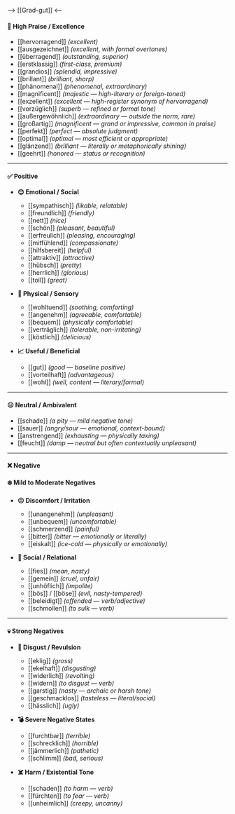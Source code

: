 --> [[Grad-gut]] <--

#### 🌟 High Praise / Excellence
- [[hervorragend]] *(excellent)*
- [[ausgezeichnet]] *(excellent, with formal overtones)*
- [[überragend]] *(outstanding, superior)*
- [[erstklassig]] *(first-class, premium)*
- [[grandios]] *(splendid, impressive)*
- [[brillant]] *(brilliant, sharp)*
- [[phänomenal]] *(phenomenal, extraordinary)*
- [[magnificent]] *(majestic — high-literary or foreign-toned)*
- [[exzellent]] *(excellent — high-register synonym of hervorragend)*
- [[vorzüglich]] *(superb — refined or formal tone)*
- [[außergewöhnlich]] *(extraordinary — outside the norm, rare)*
- [[großartig]] *(magnificent — grand or impressive, common in praise)*
- [[perfekt]] *(perfect — absolute judgment)*
- [[optimal]] *(optimal — most efficient or appropriate)*
- [[glänzend]] *(brilliant — literally or metaphorically shining)*
- [[geehrt]] *(honored — status or recognition)*

---

#### ✅ Positive

- **😊 Emotional / Social**
	- [[sympathisch]] *(likable, relatable)*
	- [[freundlich]] *(friendly)*
	- [[nett]] *(nice)*
	- [[schön]] *(pleasant, beautiful)*
	- [[erfreulich]] *(pleasing, encouraging)*
	- [[mitfühlend]] *(compassionate)*
	- [[hilfsbereit]] *(helpful)*
	- [[attraktiv]] *(attractive)*
	- [[hübsch]] *(pretty)*
	- [[herrlich]] *(glorious)*
	- [[toll]] *(great)*

- **🌿 Physical / Sensory**
	- [[wohltuend]] *(soothing, comforting)*
	- [[angenehm]] *(agreeable, comfortable)*  
	- [[bequem]] *(physically comfortable)*
	- [[verträglich]] *(tolerable, non-irritating)*
	- [[köstlich]] *(delicious)*

- **📈 Useful / Beneficial**
	- [[gut]] *(good — baseline positive)*
	- [[vorteilhaft]] *(advantageous)*
	- [[wohl]] *(well, content — literary/formal)*

---

#### 😐 Neutral / Ambivalent

- [[schade]] *(a pity — mild negative tone)*
- [[sauer]] *(angry/sour — emotional, context-bound)*
- [[anstrengend]] *(exhausting — physically taxing)*
- [[feucht]] *(damp — neutral but often contextually unpleasant)*

---

#### ❌ Negative
#### ❄️ Mild to Moderate Negatives

- **😖 Discomfort / Irritation**
	- [[unangenehm]] *(unpleasant)*
	- [[unbequem]] *(uncomfortable)*
	- [[schmerzend]] *(painful)*
	- [[bitter]] *(bitter — emotionally or literally)*
	- [[eiskalt]] *(ice-cold — physically or emotionally)*

- **👤 Social / Relational**
	- [[fies]] *(mean, nasty)*
	- [[gemein]] *(cruel, unfair)*
	- [[unhöflich]] *(impolite)*
	- [[bös]] / [[böse]] *(evil, nasty-tempered)*
	- [[beleidigt]] *(offended — verb/adjective)*
	- [[schmollen]] *(to sulk — verb)*

---

#### 💀 Strong Negatives

- **🤢 Disgust / Revulsion**
	- [[eklig]] *(gross)*
	- [[ekelhaft]] *(disgusting)*
	- [[widerlich]] *(revolting)*
	- [[widern]] *(to disgust — verb)*
	- [[garstig]] *(nasty — archaic or harsh tone)*
	- [[geschmacklos]] *(tasteless — literal/social)*
	- [[hässlich]] *(ugly)*

- **💣 Severe Negative States**
	- [[furchtbar]] *(terrible)*
	- [[schrecklich]] *(horrible)*
	- [[jämmerlich]] *(pathetic)*
	- [[schlimm]] *(bad, serious)*

- **☠️ Harm / Existential Tone**
	- [[schaden]] *(to harm — verb)*
	- [[fürchten]] *(to fear — verb)*
	- [[unheimlich]] *(creepy, uncanny)*